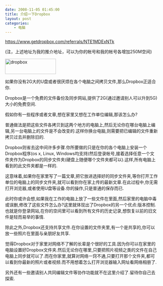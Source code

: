 ```yaml
---
date: 2008-11-05 01:45:00
title: 介绍一下Dropbox
layout: post
categories:
    - 电脑
---
```

<a href="https://www.getdropbox.com/referrals/NTE1MDExNTk" target="_blank">https://www.getdropbox.com/referrals/NTE1MDExNTk</a>

(注，上述地址为我的推介地址，可以为你的帐号和我的帐号各增加250M空间)

<a href="https://www.getdropbox.com/referrals/NTE1MDExNTk" target="_blank"><img class="alignleft size-full wp-image-980" title="dropbox" src="http://pic.ztpala.com/wp-content/uploads/2008/11/dropbox.gif" alt="dropbox" width="167" height="50" /></a>

如果你没有2G大的U盘或者很厌烦在各个电脑之间拷贝文件,那么Dropbox正适合你.

Dropbox是一个免费的文件备份及同步网站,提供了2G(通过邀请别人可以升到5G)大小的免费空间.

假如你有一些程序或者文章,想在家里又想在工作单位编辑,那该怎么办?

普通做法是把这些文件各拷贝到这两个地方的电脑上,然后无论你在哪台电脑上编辑,另一台电脑上的文件是不会改变的.这样你换台电脑,则需要把已编辑的文件重新拷贝过去并删除旧的.

Dropbox则省去这中间许多步骤.你所要做的只是在你的各个电脑上安装一个Dropbox程序(os x, Linux, Windows均支持)然后登录帐号,接着选择任意一个文件夹作为Dropbox的同步文件夹(硬盘上随便哪个文件夹都可以).这样,所有电脑上看到的此文件夹都是一样的.

这意味着,如果你在家里写了一篇文章,把它放进选择好的同步文件夹,等你打开工作单位的电脑上的同步文件夹,就可以看到你在家上传的最新文章.在此过程中,你无需打开浏览器,或者使用U盘等设备.你的操作,只是普通的保存而已.

此时你或许会想,如果我在工作的电脑上放了一些文件在里面,然后家里的电脑中毒或误删,修改了这些文件怎么办?这里就体现出了Dropbox的另一个优点:版本控制.也就是你登录网站,在你的空间里可以看到所有文件的历史记录,想恢复以前的旧文件是轻而易举的事情.

除此之外,Dropbox还支持共享文件.在你设置的文件夹里,有一个是共享的,你可以放一些照片在里面与亲朋好友共享.

觉得Dropbox对于家里对网络不了解的长辈是个很好的工具.因为你可以在家里的电脑设置好Dropbox文件夹.然后无论你在哪里,只要把照片视频之类的文件在自己电脑上同步就可以了.而在你家里,就算对网络一窍不通,只要打开那个文件夹,都可以看到你最新的照片或者视频.而不用想着怎么打开浏览器输入网址看网络相册了.

另外还有一些邀请别人共同编辑文件等协作功能就不在这里介绍了.留待你自己去探索.
